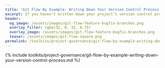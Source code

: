 ```yaml
---
title: 'Git Flow By Example: Writing Down Your Version Control Process'
excerpt: If you haven’t written down your project’s version control process in all its unique glory, then you don’t have one!
header:
  og_image: /assets/images/git-flow-feature-bugfix-branches.png
  overlay_filter: rgba(32, 0, 32, 0.75)
  overlay_image: /assets/images/git-flow-feature-bugfix-branches.png
  teaser: /assets/images/git-flow-square.png
permalink: /toolkits/project-governance/git-flow-by-example-writing-down-your-version-control-process/
---
```


{% include toolkits/project-governance/git-flow-by-example-writing-down-your-version-control-process.md %}
